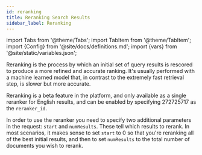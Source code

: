 ```yaml
---
id: reranking
title: Reranking Search Results
sidebar_label: Reranking
---
```


import Tabs from '@theme/Tabs';
import TabItem from '@theme/TabItem';
import {Config} from '@site/docs/definitions.md';
import {vars} from '@site/static/variables.json';

Reranking is the process by which an initial set of query results is rescored
to produce a more refined and accurate ranking. It's usually performed with a
machine learned model that, in contrast to the extremely fast retrieval step,
is slower but more accurate.

Reranking is a beta feature in the platform, and only available as a single
reranker for English results, and can be enabled by specifying 272725717 as
the `reranker_id`.

In order to use the reranker you need to specify two additional parameters in
the request: `start` and `numResults`.  These tell <Config v="names.product"/>
which results to rerank.  In most scenarios, it makes sense to set `start` to
0 so that you're reranking all of the best initial results, and then to set
`numResults` to the total number of documents you wish to rerank.